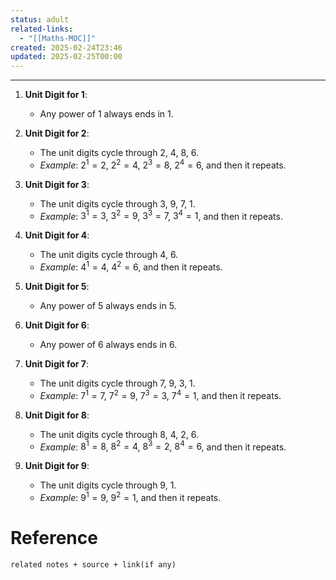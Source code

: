 ```yaml
---
status: adult
related-links:
  - "[[Maths-MOC]]"
created: 2025-02-24T23:46
updated: 2025-02-25T00:00
---
```

---

1. **Unit Digit for 1**: 
   - Any power of 1 always ends in 1.

2. **Unit Digit for 2**: 
   - The unit digits cycle through 2, 4, 8, 6. 
   - *Example*: $2^1 = 2$, $2^2 = 4$, $2^3 = 8$, $2^4 = 6$, and then it repeats.

3. **Unit Digit for 3**: 
   - The unit digits cycle through 3, 9, 7, 1. 
   - *Example*: $3^1 = 3$, $3^2 = 9$, $3^3 = 7$, $3^4 = 1$, and then it repeats.

4. **Unit Digit for 4**: 
   - The unit digits cycle through 4, 6. 
   - *Example*: $4^1 = 4$, $4^2 = 6$, and then it repeats.

5. **Unit Digit for 5**: 
   - Any power of 5 always ends in 5.

6. **Unit Digit for 6**: 
   - Any power of 6 always ends in 6.

7. **Unit Digit for 7**: 
   - The unit digits cycle through 7, 9, 3, 1. 
   - *Example*: $7^1 = 7$, $7^2 = 9$, $7^3 = 3$, $7^4 = 1$, and then it repeats.

8. **Unit Digit for 8**: 
   - The unit digits cycle through 8, 4, 2, 6. 
   - *Example*: $8^1 = 8$, $8^2 = 4$, $8^3 = 2$, $8^4 = 6$, and then it repeats.

9. **Unit Digit for 9**: 
   - The unit digits cycle through 9, 1. 
   - *Example*: $9^1 = 9$, $9^2 = 1$, and then it repeats.


# Reference
`related notes + source + link(if any)`
 

